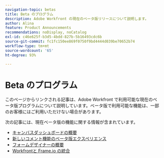 ```yaml
---
navigation-topic: betas
title: Beta のプログラム
description: Adobe Workfront の現在のベータ版リリースについて説明します。
author: Alina
feature: Product Announcements
recommendations: noDisplay, noCatalog
exl-id: c46e625f-b3d5-4bdd-827b-5b16493cdc6b
source-git-commit: fc1fc150ee869f0750f9bd4444d039be70652b74
workflow-type: tm+mt
source-wordcount: '65'
ht-degree: 93%

---
```


# Beta のプログラム

このページからリンクされる記事は、Adobe Workfront で利用可能な現在のベータ版プログラムについて説明しています。ベータ版で利用可能な機能は、一部のお客様にはご利用いただけない場合があります。

次の記事には、現在ベータ版の機能に関する情報が含まれています。

* [キャンバスダッシュボードの概要](/help/quicksilver/reports-and-dashboards/dashboards/creating-and-managing-dashboards/canvas-dashboards-overview.md)
* [新しいコメント機能のベータ版エクスペリエンス](../betas/new-commenting-experience-beta/new-commenting-beta-experience-information.md)
* [フォームデザイナーの概要](../../administration-and-setup/customize-workfront/create-manage-custom-forms/form-designer/form-designer-overview.md)
* [Workfrontと Frame.io の統合](/help/quicksilver/review-and-approve-work/Documents/wf-frame-alpha.md)


<!--

drafted for later when we start releasing features for the commenting experience. When we can launch the beta article for new commenting experience, replace what you have here with this: 
 
The features described in this page are currently available as part of beta programs. Features that are available in beta might not be available to all customers. 


## New commenting exprience Beta

* [New commenting experience](../betas/new-commenting-experience-beta/unified-commenting-experience.md)
* [New commenting experience beta release activity](../betas/new-commenting-experience-beta/new-commenting-beta-experience-information.md)

## New form designer Beta

* [Form designer overview](../../administration-and-setup/customize-workfront/create-manage-custom-forms/form-designer/form-designer-overview.md)

-->